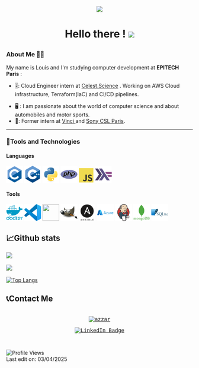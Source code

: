 <div id="header" align="center">
      <img src="https://media.giphy.com/media/xT9IgzoKnwFNmISR8I/giphy.gif" width="200"/>
</div>

<h1>
  <p align="center"/>
  Hello there !
  <img src="https://media.giphy.com/media/hvRJCLFzcasrR4ia7z/giphy.gif" width="35px"/>
  </p>
</h1>

### About Me 👨‍💻 &nbsp;
My name is Louis and I'm studying computer development at **EPITECH Paris** : 

- 🎚️: Cloud Engineer intern at <a href="https://www.celest.science/"> Celest.Science</a> . Working on AWS Cloud infrastructure, Terraform(IaC) and CI/CD pipelines.
<!-- - ⌛ : Looking for Job Opportunities in MotorSpot Engineering. -->
- 🖥️ : I am passionate about the world of computer science and about automobiles and motor sports.
- 💼: Former intern at <a href="https://www.vinci.com/"> Vinci </a> and <a href="https://csl.sony.fr/"> Sony CSL Paris</a>.
  
---

### 🔧Tools and Technologies
#### Languages
<p>
  <img src="https://github.com/devicons/devicon/blob/master/icons/c/c-original.svg" title="C" alt="C" width="45" height="45" />
  <img src="https://github.com/devicons/devicon/blob/master/icons/cplusplus/cplusplus-original.svg" width="45" heigth="45" />
  <img src="https://github.com/devicons/devicon/blob/master/icons/python/python-original.svg" width="45" heigth="45" />
  <img src="https://github.com/devicons/devicon/blob/master/icons/php/php-original.svg" width="45" heigth="45" />
  <img src="https://github.com/devicons/devicon/blob/master/icons/javascript/javascript-original.svg" width="40" heigth="40" />
  <img src="https://github.com/devicons/devicon/blob/master/icons/haskell/haskell-original.svg" width="45" heigth="45" />
</p>

<!--- ### OS
<p>
  <img src="https://github.com/devicons/devicon/blob/master/icons/windows8/windows8-original.svg" width="45" heigth="45" />
  <img src="https://github.com/devicons/devicon/blob/master/icons/linux/linux-original.svg" width="45" heigth="45" />
  <img src="https://github.com/devicons/devicon/blob/master/icons/fedora/fedora-original.svg" width="45" weigth="45" />
  <img src="https://github.com/devicons/devicon/blob/master/icons/redhat/redhat-plain-wordmark.svg" width="45" weigth="45" />
</p> -->

#### Tools
<p>
  <img src="https://github.com/devicons/devicon/blob/master/icons/docker/docker-plain-wordmark.svg" width="45" heigth="45" />
  <img src="https://github.com/devicons/devicon/blob/master/icons/vscode/vscode-original.svg" width="45" heigth="45" />
  <img src="https://pngimg.com/uploads/github/github_PNG40.png" width="45" height="45" />
  <img src="https://github.com/devicons/devicon/blob/master/icons/gimp/gimp-original.svg" width="45" heigth="45" />
  <img src="https://github.com/devicons/devicon/blob/master/icons/ansible/ansible-original-wordmark.svg" width="45" heigth="45" />
  <img src="https://github.com/devicons/devicon/blob/master/icons/azure/azure-original-wordmark.svg" width="45" heigth="45" />
  <img src="https://github.com/devicons/devicon/blob/master/icons/jenkins/jenkins-original.svg" width="45" heigth="45" />
  <img src="https://github.com/devicons/devicon/blob/master/icons/mongodb/mongodb-plain-wordmark.svg" width="45" heigth="45" />
  <img src="https://github.com/devicons/devicon/blob/master/icons/sqlite/sqlite-original-wordmark.svg" width="45" heigth="45" />
      
</p>

 ## 📈Github stats 

![](https://github-readme-streak-stats.herokuapp.com/?user=LouisHLT&theme=github_dark)

 ![](http://github-profile-summary-cards.vercel.app/api/cards/profile-details?username=LouisHLT&theme=github_dark) 
 
[![Top Langs](https://github-readme-stats.vercel.app/api/top-langs/?username=LouisHLT&layout=compact&theme=github_dark&show_icons=true)](https://github.com/LouisHLT/github-readme-stats)

## 📞Contact Me
<div>
  <samp>
    <p align="center">
      <br/>
      <a href="mailto:louis.hulot@outlook.fr" target="blank"><img align="center"
         src="https://img.shields.io/badge/gmail-EA4335.svg?style=for-the-badge&logo=gmail&logoColor=white"
         alt="azzar" height="30"/></a>
    </p>
      <div id="badge"  align="center">
        <a href="https://www.linkedin.com/in/louis-hulot/">
           <img src="https://img.shields.io/badge/LinkedIn-blue?style=for-the-badge&logo=linkedin&logoColor=white" alt="LinkedIn Badge"/>
        </a>
      </div>
  <p align="center">
      <br>
    </p>
  </samp>
</div>

![Profile Views](https://komarev.com/ghpvc/?username=LouisHLT) 
<br>
Last edit on: 03/04/2025
